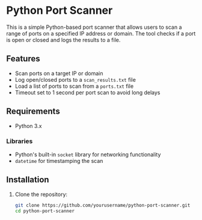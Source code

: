 # Python Port Scanner

This is a simple Python-based port scanner that allows users to scan a range of ports on a specified IP address or domain. The tool checks if a port is open or closed and logs the results to a file.

## Features

- Scan ports on a target IP or domain
- Log open/closed ports to a `scan_results.txt` file
- Load a list of ports to scan from a `ports.txt` file
- Timeout set to 1 second per port scan to avoid long delays

## Requirements

- Python 3.x

### Libraries

- Python's built-in `socket` library for networking functionality
- `datetime` for timestamping the scan

## Installation

1. Clone the repository:

   ```bash
   git clone https://github.com/yourusername/python-port-scanner.git
   cd python-port-scanner
